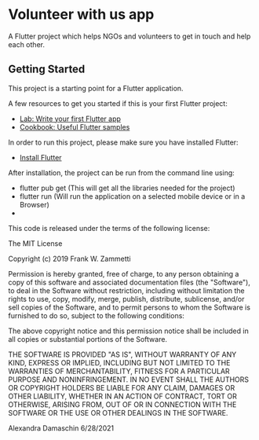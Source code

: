 # Volunteer with us app

A Flutter project which helps NGOs and volunteers to get in touch and help each other.

## Getting Started

This project is a starting point for a Flutter application.

A few resources to get you started if this is your first Flutter project:

- [Lab: Write your first Flutter app](https://flutter.dev/docs/get-started/codelab)
- [Cookbook: Useful Flutter samples](https://flutter.dev/docs/cookbook)

In order to run this project, please make sure you have installed Flutter: 
- [Install Flutter](https://flutter.dev/docs/get-started/install)

After installation, the project can be run from the command line using: 
- flutter pub get (This will get all the libraries needed for the project)
- flutter run (Will run the application on a selected mobile device or in a Browser)
- 
This code is released under the terms of the following license:

The MIT License

Copyright (c) 2019 Frank W. Zammetti

Permission is hereby granted, free of charge, to any person obtaining a copy
of this software and associated documentation files (the "Software"), to deal
in the Software without restriction, including without limitation the rights
to use, copy, modify, merge, publish, distribute, sublicense, and/or sell
copies of the Software, and to permit persons to whom the Software is
furnished to do so, subject to the following conditions:

The above copyright notice and this permission notice shall be included in
all copies or substantial portions of the Software.

THE SOFTWARE IS PROVIDED "AS IS", WITHOUT WARRANTY OF ANY KIND, EXPRESS OR
IMPLIED, INCLUDING BUT NOT LIMITED TO THE WARRANTIES OF MERCHANTABILITY,
FITNESS FOR A PARTICULAR PURPOSE AND NONINFRINGEMENT. IN NO EVENT SHALL THE
AUTHORS OR COPYRIGHT HOLDERS BE LIABLE FOR ANY CLAIM, DAMAGES OR OTHER
LIABILITY, WHETHER IN AN ACTION OF CONTRACT, TORT OR OTHERWISE, ARISING FROM,
OUT OF OR IN CONNECTION WITH THE SOFTWARE OR THE USE OR OTHER DEALINGS IN
THE SOFTWARE.

Alexandra Damaschin
6/28/2021
